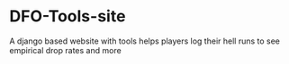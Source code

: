 # DFO-Tools-site
A django based website with tools helps players log their hell runs to see empirical drop rates and more
